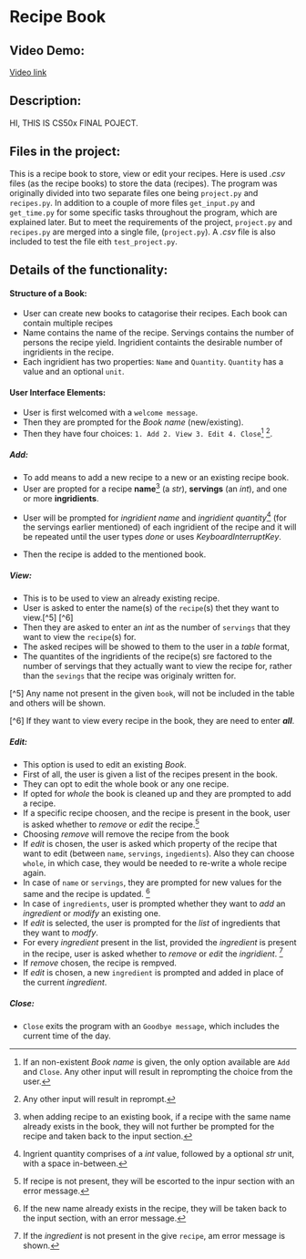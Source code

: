 # Recipe Book
## Video Demo:
[Video link](https://youtu.be/GP5WRtkwKTI)
## Description:

HI, THIS IS CS50x FINAL POJECT.

## Files in the project:
This is a recipe book to store, view or edit your recipes. Here is used *.csv* files (as the recipe books) to store the data (recipes). The program was originally divided into two separate files one being `project.py` and `recipes.py`. In addition to a couple of more files `get_input.py` and `get_time.py` for some specific tasks throughout the program, which are explained later. But to meet the requirements of the project, `project.py` and `recipes.py` are merged into a single file, (`project.py`). A _.csv_ file is also included to test the file eith `test_project.py`.
## Details of the functionality:
#### Structure of a Book:
- User can create new books to catagorise their recipes. Each book can contain multiple recipes
- Name contains the name of the recipe. Servings contains the number of persons the recipe yield. Ingridient containts the desirable number of ingridients in the recipe.
- Each ingridient has two properties: `Name` and `Quantity`. `Quantity` has a value and an optional `unit`.
#### User Interface Elements:
- User is first welcomed with a `welcome message`.
- Then they are prompted for the _Book name_ (new/existing).
- Then they have four choices: `1. Add 2. View 3. Edit 4. Close`[^1] [^2].

[^1]: If an non-existent _Book name_ is given, the only option available are `Add` and `Close`. Any other input will result in reprompting the choice from the user.

[^2]: Any other input will result in reprompt.

##### Add:
- To add means to add a new recipe to a new or an existing recipe book.
- User are propted for a recipe __name__[^3] (a _str_), __servings__ (an _int_), and one or more __ingridients__.

[^3]: when adding recipe to an existing book, if a recipe with the same name already exists in the book, they will not further be prompted for the recipe and taken back to the input section.

- User will be prompted for _ingridient name_ and _ingridient quantity_[^4] (for the servings earlier mentioned) of each ingridient of the recipe and it will be repeated until the user types _done_ or uses _KeyboardInterruptKey_.

[^4]: Ingrient quantity comprises of a _int_ value, followed by a optional _str_ unit, with a space in-between.
- Then the recipe is added to the mentioned book.

##### View:

- This is to be used to view an already existing recipe.
- User is asked to enter the name(s) of the `recipe`(s) thet they want to view.[^5] [^6]
- Then they are asked to enter an _int_ as the number of `servings` that they want to view the `recipe`(s) for.
- The asked recipes will be showed to them to the user in a _table_ format,
- The quantites of the ingridients of the recipe(s) sre factored to the number of servings that they actually want to view the recipe for, rather than the `sevings` that the recipe was originaly written for.

[^5] Any name not present in the given `book`, will not be included in the table and others will be shown.

[^6] If they want to view every recipe in the book, they are need to enter ***all***.

##### Edit:

- This option is used to edit an existing _Book_.
- First of all, the user is given a list of the recipes present in the book.
- They can opt to edit the whole book or any one recipe.
- If opted for _whole_ the book is cleaned up and they are prompted to add a recipe.
- If a specific recipe choosen, and the recipe is present in the book, user is asked whether to _remove_ or _edit_ the recipe.[^7]
- Choosing _remove_ will remove the recipe from the book
- If _edit_ is chosen, the user is asked which property of the recipe that want to edit (between `name`, `servings`, `ingedients`). Also they can choose `whole`, in which case, they would be needed to re-write a whole recipe again.
- In case of `name` or `servings`, they are prompted for new values for the same and the recipe is updated. [^8]
- In case of `ingredients`, user is prompted whether they want to _add_ an _ingredient_ or _modify_ an existing one.
- If _edit_ is selected, the user is prompted for the _list_ of ingredients that they want to _modfy_.
- For every _ingredient_ present in the list, provided the _ingredient_ is present in the recipe, user is asked whether to _remove_ or _edit_ the _ingridient_. [^9]
- If _remove_ chosen, the recipe is rempved.
- If _edit_ is chosen, a new `ingredient` is prompted and added in place of the current _ingredient_.

[^7]: If recipe is not present, they will be escorted to the inpur section with an error message.

[^8]: If the new name already exists in the recipe, they will be taken back to the input section, with an error message.

[^9]: If the _ingredient_ is not present in the give `recipe`, am error message is shown.

##### Close:

- `Close` exits the program with an `Goodbye message`, which includes the current time of the day.
